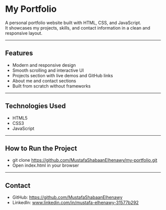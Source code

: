 # My Portfolio

A personal portfolio website built with HTML, CSS, and JavaScript.  
It showcases my projects, skills, and contact information in a clean and responsive layout.

---

## Features  
- Modern and responsive design  
- Smooth scrolling and interactive UI  
- Projects section with live demos and GitHub links  
- About me and contact sections  
- Built from scratch without frameworks

---

## Technologies Used  
- HTML5  
- CSS3  
- JavaScript

---

## How to Run the Project  

- git clone https://github.com/MustafaShabaanElhenawy/my-portfolio.git  
- Open index.html in your browser

---

## Contact

- GitHub: https://github.com/MustafaShabaanElhenawy  
- LinkedIn: www.linkedin.com/in/mustafa-elhenawy-31577b292
